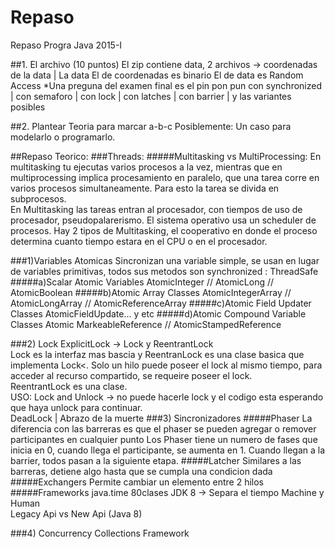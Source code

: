 # Repaso
Repaso Progra Java 2015-I

##1. El archivo (10 puntos)
El zip contiene data, 2 archivos -> coordenadas de la data  | La data
El de coordenadas es binario
El de data es Random Access
*Una preguna del examen final es el pin pon pun con synchronized | con semaforo | con lock | con latches | con barrier
| y las variantes posibles

##2. Plantear Teoria para marcar a-b-c 
Posiblemente: Un caso para modelarlo o programarlo.



##Repaso Teorico:
###Threads:
#####Multitasking vs MultiProcessing:
En multitasking tu ejecutas varios procesos a la vez, mientras que en multiprocessing implica procesamiento en paralelo,
que una tarea corre en varios procesos simultaneamente. Para esto la tarea se divida en subprocesos.<br>
En Multitasking las tareas entran al procesador, con tiempos de uso de procesador, pseudopalarerismo. El sistema operativo
usa un scheduler de procesos. Hay 2 tipos de Multitasking, el cooperativo en donde el proceso determina cuanto tiempo estara
en el CPU o en el procesador. 

###1)Variables Atomicas
Sincronizan una variable simple, se usan en lugar de variables primitivas, todos sus metodos son
synchronized : ThreadSafe
#####a)Scalar Atomic Variables
AtomicInteger // AtomicLong // AtomicBoolean
#####b)Atomic Array Classes
AtomicIntegerArray // AtomicLongArray // AtomicReferenceArray
#####c)Atomic Field Updater Classes
AtomicFieldUpdate... y etc
#####d)Atomic Compound Variable Classes
Atomic MarkeableReference // AtomicStampedReference

###2) Lock
ExplicitLock -> Lock y ReentrantLock<br>
Lock es la interfaz mas bascia y ReentranLock es una clase basica que implementa Lock<.
Solo un hilo puede poseer el lock al mismo tiempo, para acceder al recurso compartido, se requeire poseer el lock.
<br>
ReentrantLock es una clase.<br>
USO: Lock and Unlock -> no puede hacerle lock y el codigo esta esperando que haya unlock para continuar.
<br>
DeadLock | Abrazo de la muerte
###3) Sincronizadores
#####Phaser
La diferencia con las barreras es que el phaser se pueden agregar o remover participantes en cualquier punto
Los Phaser tiene un numero de fases que inicia en 0, cuando llega el participante, se aumenta en 1. 
Cuando llegan a la barrier, todos pasan a la siguiente etapa.
#####Latcher
Similares a las barreras, detiene algo hasta que se cumpla una condicion dada
#####Exchangers
Permite cambiar un elemento entre 2 hilos
#####Frameworks
java.time 80clases
JDK 8 -> Separa el tiempo Machine y Human
<br>
Legacy Api vs New Api (Java 8)


###4) Concurrency Collections Framework
